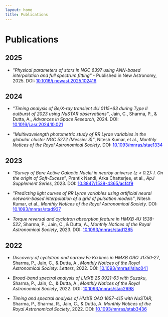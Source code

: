 ```yaml
---
layout: home
title: Publications
---
```


# Publications

<!-- ## 2025 -->
<!-- - *"Stellar Classification Using Machine Learning"* - Published in MNRAS, 2025. -->
## 2025
- *"Physical parameters of stars in NGC 6397 using ANN-based interpolation and full spectrum fitting"* - Published in New Astronomy, 2025. DOI: <a href="https://doi.org/10.1016/j.newast.2025.102416" target="_blank" rel="noopener noreferrer" style="color: blue; text-decoration: underline;">10.1016/j.newast.2025.102416</a>

## 2024
- *"Timing analysis of Be/X-ray transient 4U 0115+63 during Type II outburst of 2023 using NuSTAR observations"*, Jain, C., Sharma, P., & Dutta, A., *Advances in Space Research*, 2024. DOI: <a href="https://doi.org/10.1016/j.asr.2024.10.021" target="_blank" rel="noopener noreferrer" style="color: blue; text-decoration: underline;">10.1016/j.asr.2024.10.021</a>

- *"Multiwavelength photometric study of RR Lyrae variables in the globular cluster NGC 5272 (Messier 3)"*, Nitesh Kumar, et al., *Monthly Notices of the Royal Astronomical Society*. DOI: <a href="https://doi.org/10.1093/mnras/stae1334" target="_blank" rel="noopener noreferrer" style="color: blue; text-decoration: underline;">10.1093/mnras/stae1334</a>

## 2023
- *"Survey of Bare Active Galactic Nuclei in nearby universe (z < 0.2): I. On the origin of Soft-Excess"*, Prantik Nandi, Arka Chatterjee, et al., *ApJ Supplement Series*, 2023. DOI: <a href="https://doi.org/10.3847/1538-4365/acf4f9" target="_blank" rel="noopener noreferrer" style="color: blue; text-decoration: underline;">10.3847/1538-4365/acf4f9</a>

- *"Predicting light curves of RR Lyrae variables using artificial neural network-based interpolation of a grid of pulsation models"*, Nitesh Kumar, et al., *Monthly Notices of the Royal Astronomical Society*. DOI: <a href="https://doi.org/10.1093/mnras/stad937" target="_blank" rel="noopener noreferrer" style="color: blue; text-decoration: underline;">10.1093/mnras/stad937</a>

- *Torque reversal and cyclotron absorption feature in HMXB 4U 1538-522*, Sharma, P., Jain, C., & Dutta, A., *Monthly Notices of the Royal Astronomical Society*, 2023. DOI: <a href="https://doi.org/10.1093/mnras/stad1285" target="_blank" rel="noopener noreferrer" style="color: blue; text-decoration: underline;">10.1093/mnras/stad1285</a>

## 2022
- *Discovery of cyclotron and narrow Fe Kα lines in HMXB GRO J1750-27*, Sharma, P., Jain, C., & Dutta, A., *Monthly Notices of the Royal Astronomical Society: Letters*, 2022. DOI: <a href="https://doi.org/10.1093/mnrasl/slac041" target="_blank" rel="noopener noreferrer" style="color: blue; text-decoration: underline;">10.1093/mnrasl/slac041</a>

- *Broad-band spectral analysis of LMXB 2S 0921-63 with Suzaku*, Sharma, P., Jain, C., & Dutta, A., *Monthly Notices of the Royal Astronomical Society*, 2022. DOI: <a href="https://doi.org/10.1093/mnras/stac2698" target="_blank" rel="noopener noreferrer" style="color: blue; text-decoration: underline;">10.1093/mnras/stac2698</a>

- *Timing and spectral analysis of HMXB OAO 1657-415 with NuSTAR*, Sharma, P., Sharma, R., Jain, C., & Dutta, A. *Monthly Notices of the Royal Astronomical Society*, 2022. DOI: <a href="https://doi.org/10.1093/mnras/stab3436" target="_blank" rel="noopener noreferrer" style="color: blue; text-decoration: underline;">10.1093/mnras/stab3436</a>